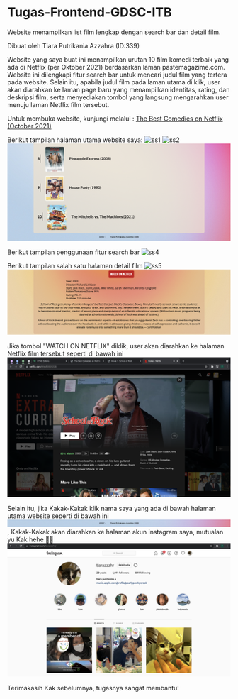 # Tugas-Frontend-GDSC-ITB
Website menampilkan list film lengkap dengan search bar dan detail film.

Dibuat oleh Tiara Putrikania Azzahra (ID:339)

Website yang saya buat ini menampilkan urutan 10 film komedi terbaik yang ada di Netflix (per Oktober 2021) berdasarkan laman pastemagazime.com. Website ini dilengkapi fitur search bar untuk mencari judul film yang tertera pada website. Selain itu, apabila judul film pada laman utama di klik, user akan diarahkan ke laman page baru yang menampilkan identitas, rating, dan deskripsi film, serta menyediakan tombol yang langsung mengarahkan user menuju laman Netflix film tersebut.

Untuk membuka website, kunjungi melalui : [The Best Comedies on Netflix (October 2021)](https://azzahratiarapu.github.io/home.html)

Berikut tampilan halaman utama website saya:
![ss1](https://github.com/azzahratiarapu/Tugas-Frontend-GDSC-ITB/blob/ebaf472c187ab1130ec060d3a3389bc2b2e821b9/Tugas%20Frontend_Tiara%20Putrikania%20Azzahra_339/ss/ss_mainpage1.png)
![ss2](https://github.com/azzahratiarapu/Tugas-Frontend-GDSC-ITB/blob/9a1eb1904cfc1c2d9ac7cf672c2d3db6eca5086b/Tugas%20Frontend_Tiara%20Putrikania%20Azzahra_339/ss/ss_mainpage2.png)
![ss3](https://github.com/azzahratiarapu/Tugas-Frontend-GDSC-ITB/blob/9a1eb1904cfc1c2d9ac7cf672c2d3db6eca5086b/Tugas%20Frontend_Tiara%20Putrikania%20Azzahra_339/ss/ss_mainpage3.png)

Berikut tampilan penggunaan fitur search bar
![ss4](https://github.com/azzahratiarapu/Tugas-Frontend-GDSC-ITB/blob/9a1eb1904cfc1c2d9ac7cf672c2d3db6eca5086b/Tugas%20Frontend_Tiara%20Putrikania%20Azzahra_339/ss/ss_searchengine.png)

Berikut tampilan salah satu halaman detail film
![ss5](https://github.com/azzahratiarapu/Tugas-Frontend-GDSC-ITB/blob/9a1eb1904cfc1c2d9ac7cf672c2d3db6eca5086b/Tugas%20Frontend_Tiara%20Putrikania%20Azzahra_339/ss/ss_detailpage1.png)
![ss6](https://github.com/azzahratiarapu/Tugas-Frontend-GDSC-ITB/blob/9a1eb1904cfc1c2d9ac7cf672c2d3db6eca5086b/Tugas%20Frontend_Tiara%20Putrikania%20Azzahra_339/ss/ss_detailpage2.png)

Jika tombol "WATCH ON NETFLIX" diklik, user akan diarahkan ke halaman Netflix film tersebut seperti di bawah ini
![ss7](https://github.com/azzahratiarapu/Tugas-Frontend-GDSC-ITB/blob/9a1eb1904cfc1c2d9ac7cf672c2d3db6eca5086b/Tugas%20Frontend_Tiara%20Putrikania%20Azzahra_339/ss/ss_netflix.png)

Selain itu, jika Kakak-Kakak klik nama saya yang ada di bawah halaman utama website seperti di bawah ini
![ss8](https://github.com/azzahratiarapu/Tugas-Frontend-GDSC-ITB/blob/9a1eb1904cfc1c2d9ac7cf672c2d3db6eca5086b/Tugas%20Frontend_Tiara%20Putrikania%20Azzahra_339/ss/ss_kliknama.png)
, Kakak-Kakak akan diarahkan ke halaman akun instagram saya, mutualan yu Kak hehe 😬🙏
![ss9](https://github.com/azzahratiarapu/Tugas-Frontend-GDSC-ITB/blob/9a1eb1904cfc1c2d9ac7cf672c2d3db6eca5086b/Tugas%20Frontend_Tiara%20Putrikania%20Azzahra_339/ss/ss_ig.png)

Terimakasih Kak sebelumnya, tugasnya sangat membantu!
